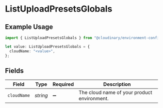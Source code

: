 # ListUploadPresetsGlobals

## Example Usage

```typescript
import { ListUploadPresetsGlobals } from "@cloudinary/environment-config/models/operations";

let value: ListUploadPresetsGlobals = {
  cloudName: "<value>",
};
```

## Fields

| Field                                       | Type                                        | Required                                    | Description                                 |
| ------------------------------------------- | ------------------------------------------- | ------------------------------------------- | ------------------------------------------- |
| `cloudName`                                 | *string*                                    | :heavy_minus_sign:                          | The cloud name of your product environment. |
